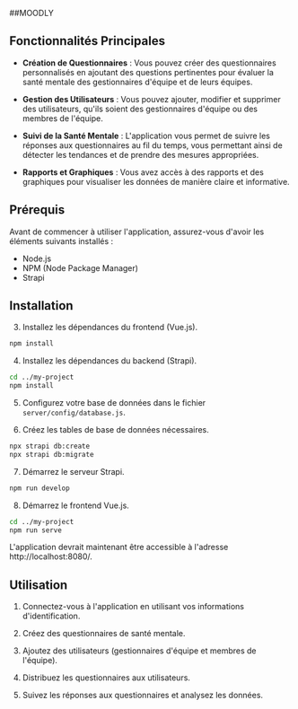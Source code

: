##MOODLY

## Fonctionnalités Principales

- **Création de Questionnaires** : Vous pouvez créer des questionnaires personnalisés en ajoutant des questions pertinentes pour évaluer la santé mentale des gestionnaires d'équipe et de leurs équipes.

- **Gestion des Utilisateurs** : Vous pouvez ajouter, modifier et supprimer des utilisateurs, qu'ils soient des gestionnaires d'équipe ou des membres de l'équipe.

- **Suivi de la Santé Mentale** : L'application vous permet de suivre les réponses aux questionnaires au fil du temps, vous permettant ainsi de détecter les tendances et de prendre des mesures appropriées.

- **Rapports et Graphiques** : Vous avez accès à des rapports et des graphiques pour visualiser les données de manière claire et informative.

## Prérequis

Avant de commencer à utiliser l'application, assurez-vous d'avoir les éléments suivants installés :

- Node.js
- NPM (Node Package Manager)
- Strapi


## Installation


3. Installez les dépendances du frontend (Vue.js).

```bash
npm install
```

4. Installez les dépendances du backend (Strapi).

```bash
cd ../my-project
npm install
```

5. Configurez votre base de données dans le fichier `server/config/database.js`.

6. Créez les tables de base de données nécessaires.

```bash
npx strapi db:create
npx strapi db:migrate
```

7. Démarrez le serveur Strapi.

```bash
npm run develop
```

8. Démarrez le frontend Vue.js.

```bash
cd ../my-project
npm run serve
```

L'application devrait maintenant être accessible à l'adresse http://localhost:8080/.

## Utilisation

1. Connectez-vous à l'application en utilisant vos informations d'identification.

2. Créez des questionnaires de santé mentale.

3. Ajoutez des utilisateurs (gestionnaires d'équipe et membres de l'équipe).

4. Distribuez les questionnaires aux utilisateurs.

5. Suivez les réponses aux questionnaires et analysez les données.

